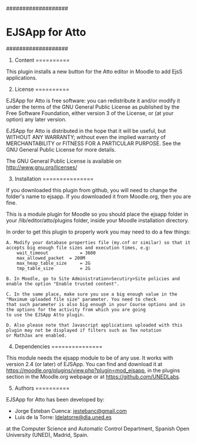 ###################
# EJSApp for Atto #
###################

1. Content
==========

This plugin installs a new button for the Atto editor in Moodle to add EjsS applications.

2. License
==========

EJSApp for Atto is free software: you can redistribute it and/or modify it under the terms of the GNU General Public License as
published by the Free Software Foundation, either version 3 of the License, or (at your option) any later version.

EJSApp for Atto is distributed in the hope that it will be useful, but WITHOUT ANY WARRANTY; without even the implied warranty of
MERCHANTABILITY or FITNESS FOR A PARTICULAR PURPOSE.  See the GNU General Public License for more details.

The GNU General Public License is available on <http://www.gnu.org/licenses/>

3. Installation
===============

If you downloaded this plugin from github, you will need to change the folder's name to ejsapp. If you downloaded it from Moodle.org,
then you are fine.

This is a module plugin for Moodle so you should place the ejsapp folder in your /lib/editor/atto/plugins folder, inside your Moodle
installation directory.

In order to get this plugin to properly work you may need to do a few things:

	A. Modify your database properties file (my.cnf or similar) so that it accepts big enough file sizes and execution times, e.g:
		wait_timeout            = 3600
		max_allowed_packet 	= 200M
		max_heap_table_size     = 2G
		tmp_table_size          = 2G

	B. In Moodle, go to Site Administration>Secutiry>Site policies and enable the option "Enable trusted content".

	C. In the same place, make sure you use a big enough value in the "Maximum uploaded file size" parameter. You need to check
	that such parameter is also big enough in your Course options and in the options for the activity from which you are going
	to use the EJSApp Atto plugin.
	
	D. Also please note that Javascript applications uploaded with this plugin may not be displayed if filters such as Tex notation
	or MathJax are enabled.

4. Dependencies
===============

This module needs the ejsapp module to be of any use. It works with version 2.4 (or later) of EJSApp. You can find and
download it at https://moodle.org/plugins/view.php?plugin=mod_ejsapp, in the plugins section in the Moodle.org
webpage or at https://github.com/UNEDLabs.

5. Authors
==========

EJSApp for Atto has been developed by:
 - Jorge Esteban Cuenca: jestebanc@gmail.com
 - Luis de la Torre: ldelatorre@dia.uned.es

  at the Computer Science and Automatic Control Department, Spanish Open University (UNED), Madrid, Spain.
